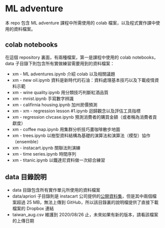 # ML adventure

本 repo 包含 ML adventure 課程中所需使用的 colab 檔案，以及程式實作課中使用的資料檔案。


## colab notebooks

在這個 repository 裏面，有兩種檔案，第一是課程中使用的 colab notebooks，data 子目錄下則包含所有實做練習需要用到的資料檔案：

* xm - ML adventures.ipynb                介紹 colab 以及相關議題
* xm - new oil.ipynb                      資料是新時代的石油：資料處理基本技巧以及下載疫情資料示範
* xm - wine quality.ipynb                 用分類技巧判斷紅酒品質
* xm - mnist.ipynb                        手寫數字辨識
* xm - califirnia housing.ipynb           加州房價預測
* xm - xm - regression lesson #1.ipynb    迴歸觀念以及評估工具指標
* xm - regression clvcase.ipynb           預測消費者的購買金額（或者稱為消費者貢獻度）
* xm - coffee map.ipynb                   用集群分析技巧畫咖啡散步地圖
* xm - trees.ipynb                        以樹型資料結構為基礎的演算法和演算法（模型）協作（ensemble）
* xm - instacart.ipynb                    關聯法則演練
* xm - time series.ipynb                  時間序列
* xm - titanic.ipynb                      以鐵達尼資料做一次綜合練習  

## data 目錄說明

- data 目錄包含所有實作單元所使用的資料檔案
- data/apriori 子目錄則是 instacart 公司提供的[公開資料集](https://www.instacart.com/datasets/grocery-shopping-2017)，但是其中兩個檔案超過 25 MB，無法上傳到 GitHub，所以該目錄裏的說明檔提供了直接下載檔案的 Dropbox 連結
- taiwan_aug.csv 維護到 2020/08/26 止，未來如果有新的版本，請看該檔案的上傳日期
